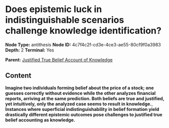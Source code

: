 # Does epistemic luck in indistinguishable scenarios challenge knowledge identification?

**Node Type:** antithesis
**Node ID:** 4c7f4c2f-cd3e-4ce3-ae55-80cf9f0a3983
**Depth:** 2
**Terminal:** Yes

**Parent:** [Justified True Belief Account of Knowledge](justified-true-belief-account-of-knowledge.md)

## Content

**Imagine two individuals forming belief about the price of a stock; one guesses correctly without evidence while the other analyzes financial reports, arriving at the same prediction. Both beliefs are true and justified, yet intuitively, only the analyzed case seems to result in knowledge.**, **Instances where superficial indistinguishability in belief formation yield drastically different epistemic outcomes pose challenges to justified true belief accounting as knowledge.**
